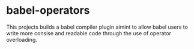 # babel-operators

This projects builds a babel compiler plugin aimint to allow babel users to write more consise and readable code through the use of operator overloading.

